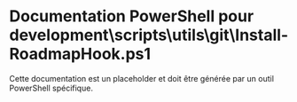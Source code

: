 # Documentation PowerShell pour development\scripts\utils\git\Install-RoadmapHook.ps1

Cette documentation est un placeholder et doit être générée par un outil PowerShell spécifique.
